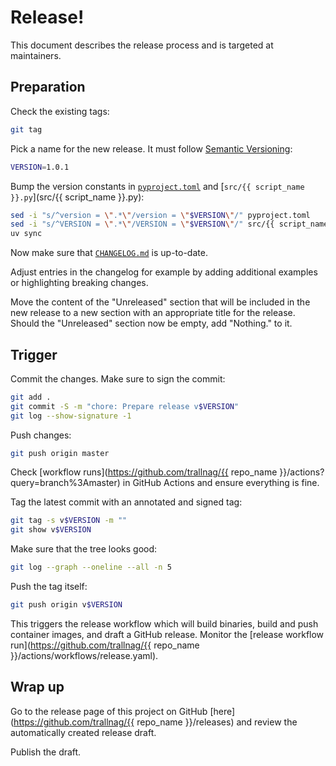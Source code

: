 # Release!

This document describes the release process and is targeted at maintainers.

## Preparation

Check the existing tags:

```sh
git tag
```

Pick a name for the new release. It must follow
[Semantic Versioning](https://semver.org):

```sh
VERSION=1.0.1
```

Bump the version constants in [`pyproject.toml`](pyproject.toml) and [`src/{{
script_name }}.py`](src/{{ script_name }}.py):

```sh
sed -i "s/^version = \".*\"/version = \"$VERSION\"/" pyproject.toml
sed -i "s/^VERSION = \".*\"/VERSION = \"$VERSION\"/" src/{{ script_name }}.py
uv sync
```

Now make sure that [`CHANGELOG.md`](CHANGELOG.md) is up-to-date.

Adjust entries in the changelog for example by adding additional examples or
highlighting breaking changes.

Move the content of the "Unreleased" section that will be included in the new
release to a new section with an appropriate title for the release. Should the
"Unreleased" section now be empty, add "Nothing." to it.

## Trigger

Commit the changes. Make sure to sign the commit:

```sh
git add .
git commit -S -m "chore: Prepare release v$VERSION"
git log --show-signature -1
```

Push changes:

```sh
git push origin master
```

Check [workflow runs](https://github.com/trallnag/{{ repo_name
}}/actions?query=branch%3Amaster) in GitHub Actions and ensure everything is
fine.

Tag the latest commit with an annotated and signed tag:

```sh
git tag -s v$VERSION -m ""
git show v$VERSION
```

Make sure that the tree looks good:

```sh
git log --graph --oneline --all -n 5
```

Push the tag itself:

```sh
git push origin v$VERSION
```

This triggers the release workflow which will build binaries, build and push
container images, and draft a GitHub release. Monitor the [release workflow
run](https://github.com/trallnag/{{ repo_name
}}/actions/workflows/release.yaml).

## Wrap up

Go to the release page of this project on GitHub
[here](https://github.com/trallnag/{{ repo_name }}/releases) and review the
automatically created release draft.

Publish the draft.
